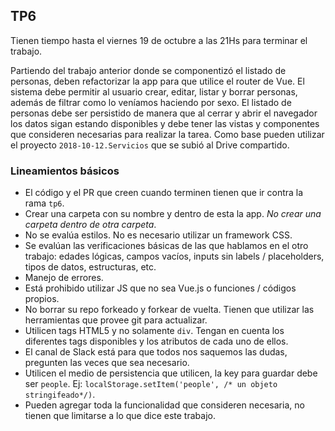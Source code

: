 ## TP6

Tienen tiempo hasta el viernes 19 de octubre a las 21Hs para terminar el trabajo.

Partiendo del trabajo anterior donde se componentizó el listado de personas, deben refactorizar la app para que utilice el router de Vue. El sistema debe permitir al usuario crear, editar, listar y borrar personas, además de filtrar como lo veníamos haciendo por sexo. El listado de personas debe ser persistido de manera que al cerrar y abrir el navegador los datos sigan estando disponibles y debe tener las vistas y componentes que consideren necesarias para realizar la tarea. Como base pueden utilizar el proyecto `2018-10-12.Servicios` que se subió al Drive compartido. 

### Lineamientos básicos

- El código y el PR que creen cuando terminen tienen que ir contra la rama `tp6`.
- Crear una carpeta con su nombre y dentro de esta la app. *No crear una carpeta dentro de otra carpeta*.
- No se evalúa estilos. No es necesario utilizar un framework CSS.
- Se evalúan las verificaciones básicas de las que hablamos en el otro trabajo: edades lógicas, campos vacíos, inputs sin labels / placeholders, tipos de datos, estructuras, etc.
- Manejo de errores.
- Está prohibido utilizar JS que no sea Vue.js o funciones / códigos propios.
- No borrar su repo forkeado y forkear de vuelta. Tienen que utilizar las herramientas que provee git para actualizar.
- Utilicen tags HTML5 y no solamente `div`. Tengan en cuenta los diferentes tags disponibles y los atributos de cada uno de ellos.
- El canal de Slack está para que todos nos saquemos las dudas, pregunten las veces que sea necesario.
- Utilicen el medio de persistencia que utilicen, la key para guardar debe ser `people`. Ej: `localStorage.setItem('people', /* un objeto stringifeado*/)`.
- Pueden agregar toda la funcionalidad que consideren necesaria, no tienen que limitarse a lo que dice este trabajo.

